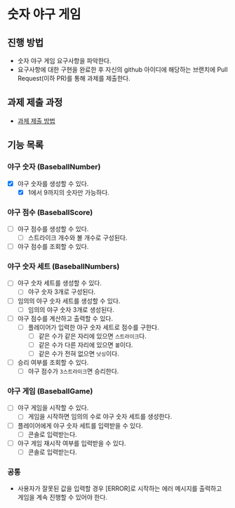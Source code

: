 # 숫자 야구 게임

## 진행 방법

- 숫자 야구 게임 요구사항을 파악한다.
- 요구사항에 대한 구현을 완료한 후 자신의 github 아이디에 해당하는 브랜치에 Pull Request(이하 PR)를 통해 과제를 제출한다.

## 과제 제출 과정

- [과제 제출 방법](https://github.com/next-step/nextstep-docs/tree/master/precourse)

## 기능 목록

### 야구 숫자 (BaseballNumber)

- [X] 야구 숫자를 생성할 수 있다.
  - [X] 1에서 9까지의 숫자만 가능하다.

### 야구 점수 (BaseballScore)

- [ ] 야구 점수를 생성할 수 있다.
  - [ ] 스트라이크 개수와 볼 개수로 구성된다.
- [ ] 야구 점수를 조회할 수 있다.

### 야구 숫자 세트 (BaseballNumbers)

- [ ] 야구 숫자 세트를 생성할 수 있다.
  - [ ] 야구 숫자 3개로 구성된다.
- [ ] 임의의 야구 숫자 세트를 생성할 수 있다.
  - [ ] 임의의 야구 숫자 3개로 생성된다.
- [ ] 야구 점수를 계산하고 출력할 수 있다.
  - [ ] 플레이어가 입력한 야구 숫자 세트로 점수를 구한다.
    - [ ] 같은 수가 같은 자리에 있으면 `스트라이크`다.
    - [ ] 같은 수가 다른 자리에 있으면 `볼`이다.
    - [ ] 같은 수가 전혀 없으면 `낫싱`이다.
- [ ] 승리 여부를 조회할 수 있다.
  - [ ] 야구 점수가 `3스트라이크`면 승리한다.

### 야구 게임 (BaseballGame)

- [ ] 야구 게임을 시작할 수 있다.
  - [ ] 게임을 시작하면 임의의 수로 야구 숫자 세트를 생성한다.
- [ ] 플레이어에게 야구 숫자 세트를 입력받을 수 있다.
  - [ ] 콘솔로 입력받는다.
- [ ] 야구 게임 재시작 여부를 입력받을 수 있다.
  - [ ] 콘솔로 입력받는다.

### 공통

- 사용자가 잘못된 값을 입력할 경우 [ERROR]로 시작하는 에러 메시지를 출력하고 게임을 계속 진행할 수 있어야 한다.
